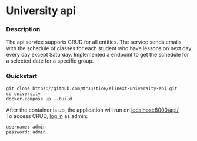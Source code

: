 # University api
### Description
The api service supports CRUD for all entities. 
The service sends emails with the schedule of classes for each student who have lessons on next day every day except Saturday. Implemented a endpoint to get the schedule for a selected date for a specific group.

### Quickstart
```console
git clone https://github.com/MrJustice/elinext-university-api.git
cd university
docker-compose up --build
```
After the container is up, the application will run on [localhost:8000/api/](localhost:8000/api/) \
To access CRUD, [log in](localhost:8000/admin/) as admin:
```console
username: admin
password: admin
```